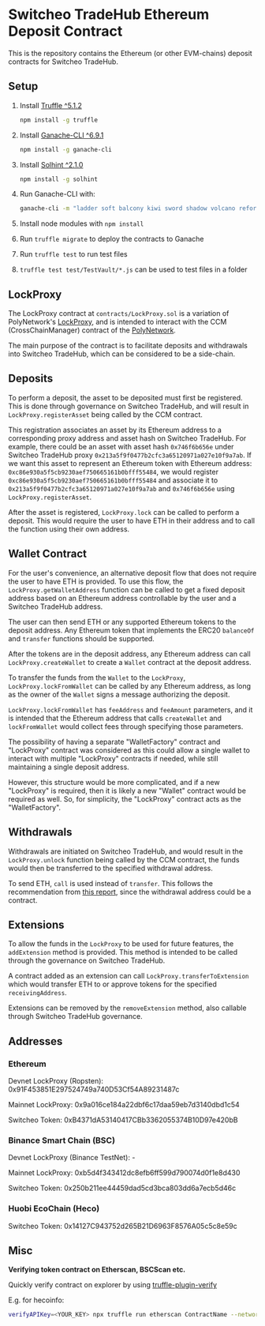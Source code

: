 # Switcheo TradeHub Ethereum Deposit Contract

This is the repository contains the Ethereum (or other EVM-chains) deposit contracts for Switcheo TradeHub.

## Setup

1. Install [Truffle ^5.1.2](https://github.com/trufflesuite/truffle)

    ```bash
    npm install -g truffle
    ```

2. Install [Ganache-CLI ^6.9.1](https://github.com/trufflesuite/ganache-cli)

    ```bash
    npm install -g ganache-cli
    ```

3. Install [Solhint ^2.1.0](https://github.com/protofire/solhint)

    ```bash
    npm install -g solhint
    ```

4. Run Ganache-CLI with:

    ```bash
    ganache-cli -m "ladder soft balcony kiwi sword shadow volcano reform cricket wall initial normal" -p 7545 -l 8000000
    ```

5. Install node modules with `npm install`
6. Run `truffle migrate` to deploy the contracts to Ganache
7. Run `truffle test` to run test files
8. `truffle test test/TestVault/*.js` can be used to test files in a folder

## LockProxy

The LockProxy contract at `contracts/LockProxy.sol` is a variation of PolyNetwork's [LockProxy](https://github.com/polynetwork/eth-contracts/blob/master/contracts/core/lock_proxy/LockProxy.sol), and is intended to interact with the CCM (CrossChainManager) contract of the [PolyNetwork](https://www.poly.network/).

The main purpose of the contract is to facilitate deposits and withdrawals into Switcheo TradeHub, which can be considered to be a side-chain.

## Deposits

To perform a deposit, the asset to be deposited must first be registered.
This is done through governance on Switcheo TradeHub, and will result in `LockProxy.registerAsset` being called by the CCM contract.

This registration associates an asset by its Ethereum address to a corresponding proxy address and asset hash on Switcheo TradeHub.
For example, there could be an asset with asset hash `0x746f6b656e` under Switcheo TradeHub proxy `0x213a5f9f0477b2cfc3a65120971a027e10f9a7ab`. If we want this asset to represent an Ethereum token with Ethereum address: `0xc86e930a5f5cb9230aef750665161b0bfff55484`, we would register `0xc86e930a5f5cb9230aef750665161b0bfff55484` and associate it to `0x213a5f9f0477b2cfc3a65120971a027e10f9a7ab` and `0x746f6b656e` using `LockProxy.registerAsset`.

After the asset is registered, `LockProxy.lock` can be called to perform a deposit.
This would require the user to have ETH in their address and to call the function using their own address.

## Wallet Contract

For the user's convenience, an alternative deposit flow that does not require the user to have ETH is provided.
To use this flow, the `LockProxy.getWalletAddress` function can be called to get a fixed deposit address based on an Ethereum address controllable by the user and a Switcheo TradeHub address.

The user can then send ETH or any supported Ethereum tokens to the deposit address. Any Ethereum token that implements the ERC20 `balanceOf` and `transfer` functions should be supported.

After the tokens are in the deposit address, any Ethereum address can call `LockProxy.createWallet` to create a `Wallet` contract at the deposit address.

To transfer the funds from the `Wallet` to the `LockProxy`, `LockProxy.lockFromWallet` can be called by any Ethereum address, as long as the owner of the `Wallet` signs a message authorizing the deposit.

`LockProxy.lockFromWallet` has `feeAddress` and `feeAmount` parameters, and it is intended that the Ethereum address that calls `createWallet` and `lockFromWallet` would collect fees through specifying those parameters.

The possibility of having a separate "WalletFactory" contract and "LockProxy" contract was considered as this could allow a single wallet to interact with multiple "LockProxy" contracts if needed, while still maintaining a single deposit address.

However, this structure would be more complicated, and if a new "LockProxy" is required, then it is likely a new "Wallet" contract would be required as well. So, for simplicity, the "LockProxy" contract acts as the "WalletFactory".

## Withdrawals

Withdrawals are initiated on Switcheo TradeHub, and would result in the `LockProxy.unlock` function being called by the CCM contract, the funds would then be transferred to the specified withdrawal address.

To send ETH, `call` is used instead of `transfer`. This follows the recommendation from [this report](https://diligence.consensys.net/blog/2019/09/stop-using-soliditys-transfer-now/), since the withdrawal address could be a contract.

## Extensions

To allow the funds in the `LockProxy` to be used for future features, the `addExtension` method is provided.
This method is intended to be called through the governance on Switcheo TradeHub.

A contract added as an extension can call `LockProxy.transferToExtension` which would transfer ETH to or approve tokens for the specified `receivingAddress`.

Extensions can be removed by the `removeExtension` method, also callable through Switcheo TradeHub governance.

## Addresses

### Ethereum

Devnet LockProxy (Ropsten): 0x91F453851E297524749a740D53Cf54A89231487c

Mainnet LockProxy: 0x9a016ce184a22dbf6c17daa59eb7d3140dbd1c54

Switcheo Token: 0xB4371dA53140417CBb3362055374B10D97e420bB

### Binance Smart Chain (BSC)

Devnet LockProxy (Binance TestNet): -

Mainnet LockProxy: 0xb5d4f343412dc8efb6ff599d790074d0f1e8d430

Switcheo Token: 0x250b211ee44459dad5cd3bca803dd6a7ecb5d46c

### Huobi EcoChain (Heco)

Switcheo Token: 0x14127C943752d265B21D6963F8576A05c5c8e59c

## Misc

**Verifying token contract on Etherscan, BSCScan etc.**

Quickly verify contract on explorer by using [truffle-plugin-verify](https://github.com/rkalis/truffle-plugin-verify)

E.g. for hecoinfo:

```bash
verifyAPIKey=<YOUR_KEY> npx truffle run etherscan ContractName --network hecomainnet --debug
```
